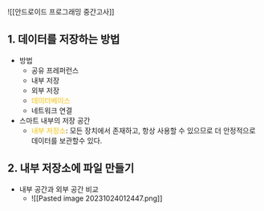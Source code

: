 ![[안드로이드 프로그래밍 중간고사]]
## 1. 데이터를 저장하는 방법

- 방법
	- 공유 프레퍼런스
	- 내부 저장
	- 외부 저장
	- <font color="#ffc000">데이터베이스</font>
	- 네트워크 연결
- 스마트 내부의 저장 공간
	- <font color="#ffc000">내부 저장소</font>: 모든 장치에서 존재하고, 항상 사용할 수 있으므로 더 안정적으로 데이터를 보관할수 있다.


## 2. 내부 저장소에 파일 만들기

- 내부 공간과 외부 공간 비교
	- ![[Pasted image 20231024012447.png]]
	
 
